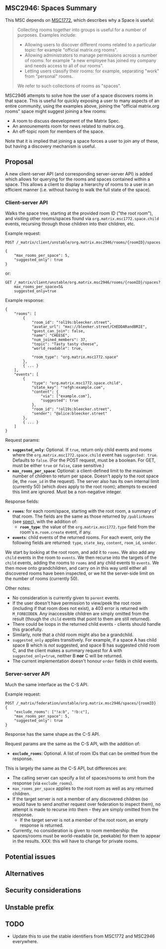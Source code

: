 ## MSC2946: Spaces Summary

This MSC depends on [MSC1772](https://github.com/matrix-org/matrix-doc/pull/1772), which
describes why a Space is useful:

> Collecting rooms together into groups is useful for a number of purposes. Examples include:
>
> * Allowing users to discover different rooms related to a particular topic: for example "official matrix.org rooms".
> * Allowing administrators to manage permissions across a number of rooms: for example "a new employee has joined my company and needs access to all of our rooms".
> * Letting users classify their rooms: for example, separating "work" from "personal" rooms.
>
> We refer to such collections of rooms as "spaces".

MSC2946 attempts to solve how the user of a space discovers rooms in that space. This
is useful for quickly exposing a user to many aspects of an entire community, using the
examples above, joining the "official matrix.org rooms" space might suggest joining a few
rooms:

* A room to discuss deevelopment of the Matrix Spec.
* An announements room for news related to matrix.org.
* An off-topic room for members of the space.

Note that it is implied that joining a space forces a user to join any of these, but
having a discovery mechanism is useful.

## Proposal

A new client-server API (and corresponding server-server API) is added which allows
for querying for the rooms and spaces contained within a space. This allows a client
to display a hierarchy of rooms to a user in an efficient manner (i.e. without having
to walk the full state of the space).

### Client-server API

Walks the space tree, starting at the provided room ID ("the root room"),
and visiting other rooms/spaces found via `org.matrix.msc1772.space.child`
events, recursing through those children into their children, etc.

Example request:

```jsonc
POST /_matrix/client/unstable/org.matrix.msc2946/rooms/{roomID}/spaces

{
    "max_rooms_per_space": 5,
    "suggested_only": true
}
```

or:

```text
GET /_matrix/client/unstable/org.matrix.msc2946/rooms/{roomID}/spaces?
    max_rooms_per_space=5&
    suggested_only=true
```

Example response:

```jsonc
{
    "rooms": [
        {
            "room_id": "!ol19s:bleecker.street",
            "avatar_url": "mxc://bleeker.street/CHEDDARandBRIE",
            "guest_can_join": false,
            "name": "CHEESE",
            "num_joined_members": 37,
            "topic": "Tasty tasty cheese",
            "world_readable": true,

            "room_type": "org.matrix.msc1772.space"
        },
        { ... }
    ],
    "events": [
        {
            "type": "org.matrix.msc1772.space.child",
            "state_key": "!efgh:example.com",
            "content": {
                "via": ["example.com"],
                "suggested": true
            },
            "room_id": "!ol19s:bleecker.street",
            "sender": "@alice:bleecker.street"
        },
        { ... }
    ]
}
```

Request params:

* **`suggested_only`**: Optional. If `true`, return only child events and rooms where the
  `org.matrix.msc1772.space.child` event has `suggested: true`. Defaults to
  `false`.  (For the POST request, must be a boolean. For GET, must be either
  `true` or `false`, case sensitive.)
* **`max_rooms_per_space`**: Optional: a client-defined limit to the maximum
  number of children to return per space. Doesn't apply to the root space (ie,
  the `room_id` in the request). The server also has its own internal limit
  (currently 50) (which *does* apply to the root room); attempts to exceed this
  limit are ignored. Must be a non-negative integer.

Response fields:

* **`rooms`**: for each room/space, starting with the root room, a
  summary of that room. The fields are the same as those returned by
  `/publicRooms` (see
  [spec](https://matrix.org/docs/spec/client_server/r0.6.0#post-matrix-client-r0-publicrooms)),
  with the addition of:
  * **`room_type`**: the value of the `org.matrix.msc1772.type` field from the
    room's `m.room.create` event, if any.
* **`events`**: child events of the returned rooms. For each event, only the
  following fields are returned: `type`, `state_key`, `content`, `room_id`,
  `sender`.

We start by looking at the root room, and add it to `rooms`. We also add any
`child` events in the room to `events`. We then recurse into the targets of
the `child` events, adding the rooms to `rooms` and any child events to
`events`. We then move onto grandchildren, and carry on in this way until
either all discovered rooms have been inspected, or we hit the server-side
limit on the number of rooms (currently 50).

Other notes:

* No consideration is currently given to `parent` events.
* If the user doesn't have permission to view/peek the root room (including if
  that room does not exist), a 403 error is returned with `M_FORBIDDEN`. Any
  inaccessible children are simply omitted from the result (though the `child`
  events that point to them are still returned).
* There could be loops in the returned child events - clients should handle this
  gracefully.
* Similarly, note that a child room might also be a grandchild.
* `suggested_only` applies transitively. For example, if a space A has child
  space B which is *not* suggested, and space B has suggested child room C, and
  the client makes a summary request for A with `suggested_only=true`,
  neither B **nor** C will be returned.
* The current implementation doesn't honour `order` fields in child events.

### Server-server API

Much the same interface as the C-S API.

Example request:

```jsonc
POST /_matrix/federation/unstable/org.matrix.msc2946/spaces/{roomID}
{
    "exclude_rooms": ["!a:b", "!b:c"],
    "max_rooms_per_space": 5,
    "suggested_only": true
}
```

Response has the same shape as the C-S API.

Request params are the same as the C-S API, with the addition of:

* **`exclude_rooms`**: Optional. A list of room IDs that can be omitted
  from the response.

This is largely the same as the C-S API, but differences are:

* The calling server can specify a list of spaces/rooms to omit from the
  response (via `exclude_rooms`).
* `max_rooms_per_space` applies to the root room as well as any returned
  children.
* If the target server is not a member of any discovered children (so
  would have to send another request over federation to inspect them), no
  attempt is made to recurse into them - they are simply omitted from the
  response.
  * If the target server is not a member of the root room, an empty
    response is returned.
* Currently, no consideration is given to room membership: the spaces/rooms
  must be world-readable (ie, peekable) for them to appear in the results.
  XXX: this will have to change for private rooms.

## Potential issues

## Alternatives

## Security considerations

## Unstable prefix

## TODO

* Update this to use the stable identifiers from MSC1772 and MSC2946 everywhere.
